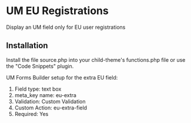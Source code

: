 # UM EU Registrations
Display an UM field only for EU user registrations

## Installation ##
Install the file source.php into your child-theme's functions.php file or use the "Code Snippets" plugin.

UM Forms Builder setup for the extra EU field:
1. Field type: text box
2. meta_key name: eu-extra
3. Validation: Custom Validation
4. Custom Action: eu-extra-field
5. Required: Yes


